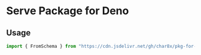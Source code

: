 # Serve Package for Deno

## Usage

```ts
import { FromSchema } from "https://cdn.jsdelivr.net/gh/char8x/pkg-for-deno@main/@sinclair/typebox/prototypes/from-schema.ts"
```

